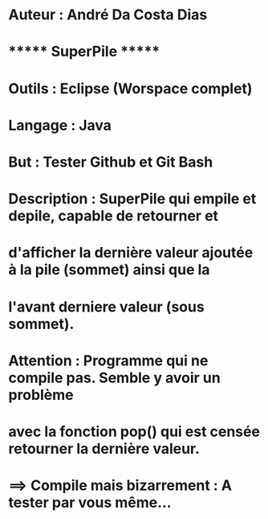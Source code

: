 # Auteur : André Da Costa Dias
#
# ***** SuperPile *****
#
# Outils : Eclipse (Worspace complet)
# Langage : Java
#
# But : Tester Github et Git Bash
# Description : SuperPile qui empile et depile, capable de retourner et 
# d'afficher la dernière valeur ajoutée à la pile (sommet) ainsi que la 
# l'avant derniere valeur (sous sommet).
#
# Attention : Programme qui ne compile pas. Semble y avoir un problème 
# avec la fonction pop() qui est censée retourner la dernière valeur. 
# ==> Compile mais bizarrement : A tester par vous même...


